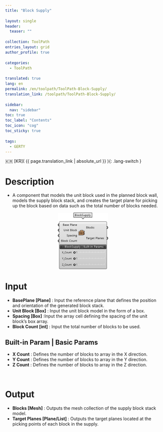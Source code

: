 ```yaml
---
title: "Block Supply"

layout: single
header:
  teaser: ""

collection: ToolPath
entries_layout: grid
author_profile: true

categories:
  - ToolPath

translated: true
lang: en
permalink: /en/toolpath/ToolPath-Block-Supply/
translation_link: /toolpath/ToolPath-Block-Supply/

sidebar:
  nav: "sidebar"
toc: true
toc_label: "Contents"
toc_icon: "cog"
toc_sticky: true

tags: 
  - GERTY
---
```


:kr: [KR]( {{ page.translation_link | absolute_url }} ){: .lang-switch }

# Description

* A component that models the unit block used in the planned block wall, models the supply block stack, and creates the target plane for picking up the block based on data such as the total number of blocks needed.


<p align="center"><img src="/assets/images/BlockSupply.png" align="center" width="32%"></p>

# Input

* **BasePlane [Plane]** :  Input the reference plane that defines the position and orientation of the generated block stack.
* **Unit Block [Box]** : Input the unit block model in the form of a box.
* **Spacing [Box]** :Input the array cell defining the spacing of the unit block’s box array.
* **Block Count [int]** : Input the total number of blocks to be used.

## Built-in Param | Basic Params

* **X Count** : Defines the number of blocks to array in the X direction.
* **Y Count** : Defines the number of blocks to array in the Y direction.
* **Z Count** : Defines the number of blocks to array in the Z direction.

<br>

# Output

* **Blocks [Mesh]** : Outputs the mesh collection of the supply block stack model.
* **Target Planes [Plane/List]** : Outputs the target planes located at the picking points of each block in the supply.